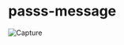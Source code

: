 # passs-message
![Capture](https://user-images.githubusercontent.com/103631772/222380217-d3f8f1fa-8691-4b0f-baec-fcff2bbee658.PNG)
